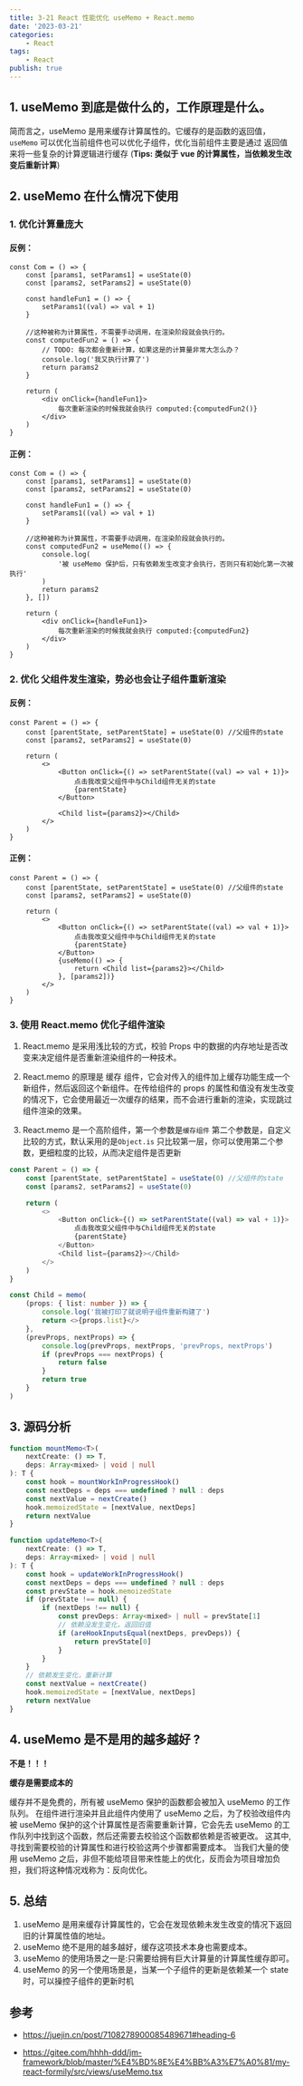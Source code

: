 ```yaml
---
title: 3-21 React 性能优化 useMemo + React.memo
date: '2023-03-21'
categories:
    - React
tags:
    - React
publish: true
---
```


## 1. useMemo 到底是做什么的，工作原理是什么。

简而言之，useMemo 是用来缓存计算属性的。它缓存的是函数的返回值，`useMemo` 可以优化当前组件也可以优化子组件，优化当前组件主要是通过 返回值 来将一些复杂的计算逻辑进行缓存 (**Tips: 类似于 vue 的计算属性，当依赖发生改变后重新计算**)

## 2. useMemo 在什么情况下使用

### 1. 优化计算量庞大

#### 反例：

```tsx
const Com = () => {
    const [params1, setParams1] = useState(0)
    const [params2, setParams2] = useState(0)

    const handleFun1 = () => {
        setParams1((val) => val + 1)
    }

    //这种被称为计算属性，不需要手动调用，在渲染阶段就会执行的。
    const computedFun2 = () => {
        // TODO: 每次都会重新计算，如果这是的计算量非常大怎么办？
        console.log('我又执行计算了')
        return params2
    }

    return (
        <div onClick={handleFun1}>
            每次重新渲染的时候我就会执行 computed:{computedFun2()}
        </div>
    )
}
```

#### 正例：

```tsx
const Com = () => {
    const [params1, setParams1] = useState(0)
    const [params2, setParams2] = useState(0)

    const handleFun1 = () => {
        setParams1((val) => val + 1)
    }

    //这种被称为计算属性，不需要手动调用，在渲染阶段就会执行的。
    const computedFun2 = useMemo(() => {
        console.log(
            '被 useMemo 保护后，只有依赖发生改变才会执行，否则只有初始化第一次被执行'
        )
        return params2
    }, [])

    return (
        <div onClick={handleFun1}>
            每次重新渲染的时候我就会执行 computed:{computedFun2}
        </div>
    )
}
```

### 2. 优化 父组件发生渲染，势必也会让子组件重新渲染

#### 反例：

```tsx
const Parent = () => {
    const [parentState, setParentState] = useState(0) //父组件的state
    const [params2, setParams2] = useState(0)

    return (
        <>
            <Button onClick={() => setParentState((val) => val + 1)}>
                点击我改变父组件中与Child组件无关的state
                {parentState}
            </Button>

            <Child list={params2}></Child>
        </>
    )
}
```

#### 正例：

```tsx
const Parent = () => {
    const [parentState, setParentState] = useState(0) //父组件的state
    const [params2, setParams2] = useState(0)

    return (
        <>
            <Button onClick={() => setParentState((val) => val + 1)}>
                点击我改变父组件中与Child组件无关的state
                {parentState}
            </Button>
            {useMemo(() => {
                return <Child list={params2}></Child>
            }, [params2])}
        </>
    )
}
```

### 3. 使用 React.memo 优化子组件渲染

1. React.memo 是采用浅比较的方式，校验 Props 中的数据的内存地址是否改变来决定组件是否重新渲染组件的一种技术。

2. React.memo 的原理是 缓存 组件，它会对传入的组件加上缓存功能生成一个新组件，然后返回这个新组件。在传给组件的 props 的属性和值没有发生改变的情况下，它会使用最近一次缓存的结果，而不会进行重新的渲染，实现跳过组件渲染的效果。

3. React.memo 是一个高阶组件，第一个参数是`缓存组件` 第二个参数是，自定义比较的方式，默认采用的是`Object.is` 只比较第一层，你可以使用第二个参数，更细粒度的比较，从而决定组件是否更新

```ts
const Parent = () => {
    const [parentState, setParentState] = useState(0) //父组件的state
    const [params2, setParams2] = useState(0)

    return (
        <>
            <Button onClick={() => setParentState((val) => val + 1)}>
                点击我改变父组件中与Child组件无关的state
                {parentState}
            </Button>
            <Child list={params2}></Child>
        </>
    )
}

const Child = memo(
    (props: { list: number }) => {
        console.log('我被打印了就说明子组件重新构建了')
        return <>{props.list}</>
    },
    (prevProps, nextProps) => {
        console.log(prevProps, nextProps, 'prevProps, nextProps')
        if (prevProps === nextProps) {
            return false
        }
        return true
    }
)
```

## 3. 源码分析

```ts
function mountMemo<T>(
    nextCreate: () => T,
    deps: Array<mixed> | void | null
): T {
    const hook = mountWorkInProgressHook()
    const nextDeps = deps === undefined ? null : deps
    const nextValue = nextCreate()
    hook.memoizedState = [nextValue, nextDeps]
    return nextValue
}

function updateMemo<T>(
    nextCreate: () => T,
    deps: Array<mixed> | void | null
): T {
    const hook = updateWorkInProgressHook()
    const nextDeps = deps === undefined ? null : deps
    const prevState = hook.memoizedState
    if (prevState !== null) {
        if (nextDeps !== null) {
            const prevDeps: Array<mixed> | null = prevState[1]
            // 依赖没发生变化，返回旧值
            if (areHookInputsEqual(nextDeps, prevDeps)) {
                return prevState[0]
            }
        }
    }
    // 依赖发生变化，重新计算
    const nextValue = nextCreate()
    hook.memoizedState = [nextValue, nextDeps]
    return nextValue
}
```

## 4. useMemo 是不是用的越多越好 ?

**不是！！！**

**缓存是需要成本的**

缓存并不是免费的，所有被 useMemo 保护的函数都会被加入 useMemo 的工作队列。
在组件进行渲染并且此组件内使用了 useMemo 之后，为了校验改组件内被 useMemo 保护的这个计算属性是否需要重新计算，它会先去 useMemo 的工作队列中找到这个函数，然后还需要去校验这个函数都依赖是否被更改。
这其中,寻找到需要校验的计算属性和进行校验这两个步骤都需要成本。
当我们大量的使用 useMemo 之后，非但不能给项目带来性能上的优化，反而会为项目增加负担，我们将这种情况戏称为：反向优化。

## 5. 总结

1. useMemo 是用来缓存计算属性的，它会在发现依赖未发生改变的情况下返回旧的计算属性值的地址。
2. useMemo 绝不是用的越多越好，缓存这项技术本身也需要成本。
3. useMemo 的使用场景之一是:只需要给拥有巨大计算量的计算属性缓存即可。
4. useMemo 的另一个使用场景是，当某一个子组件的更新是依赖某一个 state 时，可以操控子组件的更新时机

## 参考

-   <a target="_blank" href="https://juejin.cn/post/7108278900085489671#heading-6">https://juejin.cn/post/7108278900085489671#heading-6</a>

-   <a target="_blank" href="https://gitee.com/hhhh-ddd/jm-framework/blob/master/%E4%BD%8E%E4%BB%A3%E7%A0%81/my-react-formily/src/views/useMemo.tsx">https://gitee.com/hhhh-ddd/jm-framework/blob/master/%E4%BD%8E%E4%BB%A3%E7%A0%81/my-react-formily/src/views/useMemo.tsx</a>
